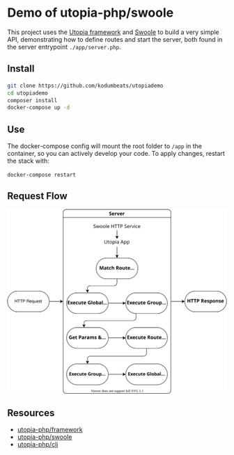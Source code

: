 # Demo of utopia-php/swoole

This project uses the [Utopia framework](https://github.com/utopia-php/framework) and [Swoole](https://github.com/utopia-php/swoole) to build a very simple API, demonstrating how to define routes and start the server, both found in the server entrypoint `./app/server.php`.

## Install
```bash
git clone https://github.com/kodumbeats/utopiademo
cd utopiademo
composer install
docker-compose up -d
```

## Use
The docker-compose config will mount the root folder to `/app` in the container, so you can actively develop your code. To apply changes, restart the stack with:

  `docker-compose restart`

## Request Flow
![Request Flow](images/requests.drawio.svg)

## Resources

- [utopia-php/framework](https://github.com/utopia-php/framework)
- [utopia-php/swoole](https://github.com/utopia-php/swoole)
- [utopia-php/cli](https://github.com/utopia-php/cli)
